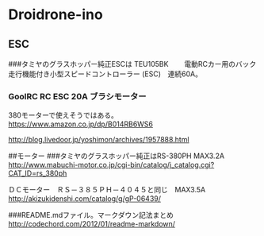 # Droidrone-ino

## ESC 
###タミヤのグラスホッパー純正ESCは TEU105BK　　
電動RCカー用のバック走行機能付き小型スピードコントローラー (ESC)　連続60A。

### GoolRC RC ESC 20A ブラシモーター 
380モーターで使えそうではある。
https://www.amazon.co.jp/dp/B014RB6WS6

http://blog.livedoor.jp/yoshimon/archives/1957888.html

##モーター
###タミヤのグラスホッパー純正はRS-380PH MAX3.2A
http://www.mabuchi-motor.co.jp/cgi-bin/catalog/j_catalog.cgi?CAT_ID=rs_380ph

ＤＣモーター　ＲＳ－３８５ＰＨ－４０４５と同じ　MAX3.5A
http://akizukidenshi.com/catalog/g/gP-06439/

###README.mdファイル。マークダウン記法まとめ
http://codechord.com/2012/01/readme-markdown/
